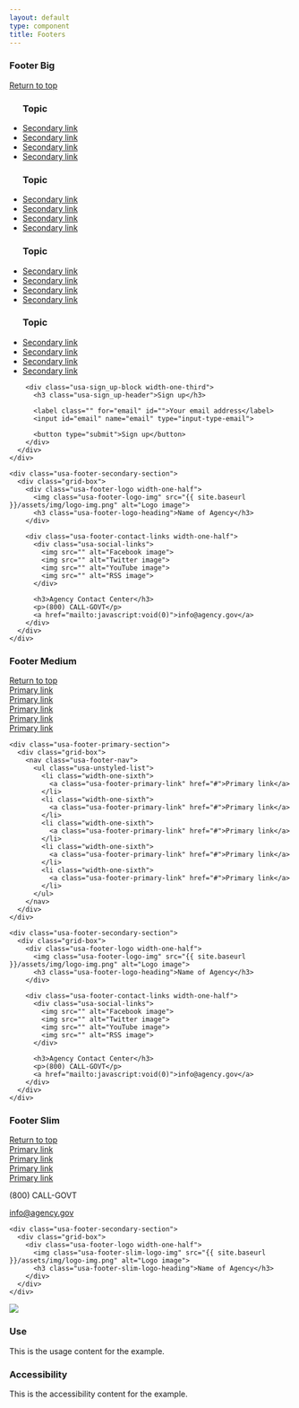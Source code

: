 ```yaml
---
layout: default
type: component
title: Footers
---
```


<div class="preview">
  <!-- Add HTML markup for example here -->

  <h3>Footer Big</h3>

  <footer class="usa-footer usa-footer-big usa-sans" role="contentinfo">
    <div class="grid-box usa-footer-return-to-top">
      <a href="#usa-top-of-page">Return to top</a>
    </div>
    <div class="usa-footer-primary-section">
      <div class="grid-box">
        <nav class="usa-footer-nav width-two-thirds">
          <ul class="usa-unstyled-list width-one-fourth">
            <h3 class="usa-footer-topic">Topic</h3>
            <li><a href="javascript:void(0)">Secondary link</a></li>
            <li><a href="javascript:void(0)">Secondary link</a></li>
            <li><a href="javascript:void(0)">Secondary link</a></li>
            <li><a href="javascript:void(0)">Secondary link</a></li>
          </ul>
          <ul class="usa-unstyled-list width-one-fourth">
            <h3 class="usa-footer-topic">Topic</h3>
            <li><a href="javascript:void(0)">Secondary link</a></li>
            <li><a href="javascript:void(0)">Secondary link</a></li>
            <li><a href="javascript:void(0)">Secondary link</a></li>
            <li><a href="javascript:void(0)">Secondary link</a></li>
          </ul>
          <ul class="usa-unstyled-list width-one-fourth">
            <h3 class="usa-footer-topic">Topic</h3>
            <li><a href="javascript:void(0)">Secondary link</a></li>
            <li><a href="javascript:void(0)">Secondary link</a></li>
            <li><a href="javascript:void(0)">Secondary link</a></li>
            <li><a href="javascript:void(0)">Secondary link</a></li>
          </ul>
          <ul class="usa-unstyled-list width-one-fourth">
            <h3 class="usa-footer-topic">Topic</h3>
            <li><a href="javascript:void(0)">Secondary link</a></li>
            <li><a href="javascript:void(0)">Secondary link</a></li>
            <li><a href="javascript:void(0)">Secondary link</a></li>
            <li><a href="javascript:void(0)">Secondary link</a></li>
          </ul>
        </nav>

        <div class="usa-sign_up-block width-one-third">
          <h3 class="usa-sign_up-header">Sign up</h3>

          <label class="" for="email" id="">Your email address</label>
          <input id="email" name="email" type="input-type-email">

          <button type="submit">Sign up</button>
        </div>
      </div>
    </div>

    <div class="usa-footer-secondary-section">
      <div class="grid-box">
        <div class="usa-footer-logo width-one-half">
          <img class="usa-footer-logo-img" src="{{ site.baseurl }}/assets/img/logo-img.png" alt="Logo image">
          <h3 class="usa-footer-logo-heading">Name of Agency</h3>
        </div>

        <div class="usa-footer-contact-links width-one-half">
          <div class="usa-social-links">
            <img src="" alt="Facebook image">
            <img src="" alt="Twitter image">
            <img src="" alt="YouTube image">
            <img src="" alt="RSS image">
          </div>
          
          <h3>Agency Contact Center</h3>
          <p>(800) CALL-GOVT</p>
          <a href="mailto:javascript:void(0)">info@agency.gov</a>
        </div>
      </div>
    </div>
  </footer>

  <h3>Footer Medium</h3>

  <footer class="usa-footer usa-footer-medium usa-sans" role="contentinfo">
    <div class="grid-box usa-footer-return-to-top">
      <a href="#usa-top-of-page">Return to top</a>
    </div>
    <div class="usa-footer-primary-section">
      <div class="grid-box">
        <nav class="usa-footer-nav">
          <div class="width-one-sixth">
              <a class="usa-footer-primary-link" href="#">Primary link</a>
          </div>
          <div class="width-one-sixth">
            <a class="usa-footer-primary-link" href="#">Primary link</a>
          </div>
          <div class="width-one-sixth">
            <a class="usa-footer-primary-link" href="#">Primary link</a>
          </div>
          <div class="width-one-sixth">
            <a class="usa-footer-primary-link" href="#">Primary link</a>
          </div>
          <div class="width-one-sixth">
            <a class="usa-footer-primary-link" href="#">Primary link</a>
          </div>
        </nav>
      </div>
    </div>

    <div class="usa-footer-primary-section">
      <div class="grid-box">
        <nav class="usa-footer-nav">
          <ul class="usa-unstyled-list">
            <li class="width-one-sixth">
              <a class="usa-footer-primary-link" href="#">Primary link</a>
            </li>
            <li class="width-one-sixth">
              <a class="usa-footer-primary-link" href="#">Primary link</a>
            </li>
            <li class="width-one-sixth">
              <a class="usa-footer-primary-link" href="#">Primary link</a>
            </li>
            <li class="width-one-sixth">
              <a class="usa-footer-primary-link" href="#">Primary link</a>
            </li>
            <li class="width-one-sixth">
              <a class="usa-footer-primary-link" href="#">Primary link</a>
            </li>
          </ul>
        </nav>
      </div>
    </div>

    <div class="usa-footer-secondary-section">
      <div class="grid-box">
        <div class="usa-footer-logo width-one-half">
          <img class="usa-footer-logo-img" src="{{ site.baseurl }}/assets/img/logo-img.png" alt="Logo image">
          <h3 class="usa-footer-logo-heading">Name of Agency</h3>
        </div>

        <div class="usa-footer-contact-links width-one-half">
          <div class="usa-social-links">
            <img src="" alt="Facebook image">
            <img src="" alt="Twitter image">
            <img src="" alt="YouTube image">
            <img src="" alt="RSS image">
          </div>
          
          <h3>Agency Contact Center</h3>
          <p>(800) CALL-GOVT</p>
          <a href="mailto:javascript:void(0)">info@agency.gov</a>
        </div>
      </div>
    </div>
  </footer>

  <h3>Footer Slim</h3>

  <footer class="usa-footer usa-footer-slim usa-sans" role="contentinfo">
    <div class="grid-box usa-footer-return-to-top">
      <a href="#usa-top-of-page">Return to top</a>
    </div>
    <div class="usa-footer-primary-section">
      <div class="grid-box">
        <nav class="usa-footer-nav">
          <div class="width-one-sixth">
            <a class="usa-footer-primary-link" href="#">Primary link</a>
          </div>
          <div class="width-one-sixth">
            <a class="usa-footer-primary-link" href="#">Primary link</a>
          </div>
          <div class="width-one-sixth">
            <a class="usa-footer-primary-link" href="#">Primary link</a>
          </div>
          <div class="width-one-sixth">
            <a class="usa-footer-primary-link" href="#">Primary link</a>
          </div>
          <div class="width-one-sixth">
           <p>(800) CALL-GOVT</p>
          </div>
          <div class="width-one-sixth">
            <a href="mailto:javascript:void(0)">info@agency.gov</a>
          </div>          
        </nav>
      </div>
    </div>

    <div class="usa-footer-secondary-section">
      <div class="grid-box">
        <div class="usa-footer-logo width-one-half">
          <img class="usa-footer-slim-logo-img" src="{{ site.baseurl }}/assets/img/logo-img.png" alt="Logo image">
          <h3 class="usa-footer-slim-logo-heading">Name of Agency</h3>
        </div>
      </div>
    </div>
  </footer>

  <img src="{{ site.baseurl }}/assets/img/static/Footer_FullUI_v1-930width.png">
</div>

<div class="grid-box">
  <div class="grid-item width-one-half annotation">
    <h3>Use</h3>
    <p>This is the usage content for the example.</p>
  </div>
  <div class="grid-item width-one-half annotation">
    <h3>Accessibility</h3>
    <p>This is the accessibility content for the example.</p>
  </div>  
</div>